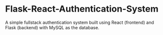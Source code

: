 # Flask-React-Authentication-System
A simple fullstack authentication system built using React (frontend) and Flask (backend) with MySQL as the database.
